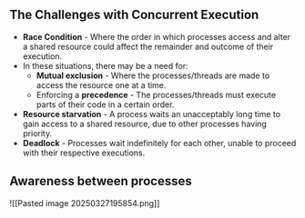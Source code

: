 ## The Challenges with Concurrent Execution

- **Race Condition** - Where the order in which processes access and alter a shared resource could affect the remainder and outcome of their execution. 
- In these situations, there may be a need for:
	- **Mutual exclusion** - Where the processes/threads are made to access the resource one at a time. 
	- Enforcing a **precedence** - The processes/threads must execute parts of their code in a certain order. 
- **Resource starvation** - A process waits an unacceptably long time to gain access to a shared resource, due to other processes having priority. 
- **Deadlock** - Processes wait indefinitely for each other, unable to proceed with their respective executions. 

## Awareness between processes

![[Pasted image 20250327195854.png]]

